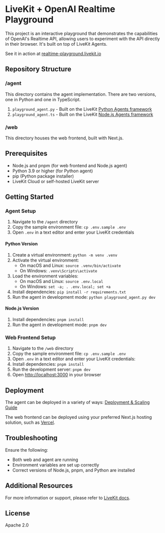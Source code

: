 # LiveKit + OpenAI Realtime Playground

This project is an interactive playground that demonstrates the capabilities of OpenAI's Realtime API, allowing users to experiment with the API directly in their browser. It's built on top of LiveKit Agents.

See it in action at [realtime-playground.livekit.io](https://realtime-playground.livekit.io)

## Repository Structure

### /agent

This directory contains the agent implementation. There are two versions, one in Python and one in TypeScript.

1. `playground_agent.py` - Built on the LiveKit [Python Agents framework](https://github.com/livekit/agents)
2. `playground_agent.ts` - Built on the LiveKit [Node.js Agents framework](https://github.com/livekit/agents-js)

### /web

This directory houses the web frontend, built with Next.js.

## Prerequisites

- Node.js and pnpm (for web frontend and Node.js agent)
- Python 3.9 or higher (for Python agent)
- pip (Python package installer)
- LiveKit Cloud or self-hosted LiveKit server

## Getting Started

### Agent Setup

1. Navigate to the `/agent` directory
2. Copy the sample environment file: `cp .env.sample .env`
3. Open `.env` in a text editor and enter your LiveKit credentials

#### Python Version

1. Create a virtual environment: `python -m venv .venv`
2. Activate the virtual environment:
   - On macOS and Linux: `source .venv/bin/activate`
   - On Windows: `.venv\Scripts\activate`
3. Load the environment variables:
   - On macOS and Linux: `source .env.local`
   - On Windows: `set -a; . .env.local; set +a`
4. Install dependencies: `pip install -r requirements.txt`
5. Run the agent in development mode: `python playground_agent.py dev`

#### Node.js Version

1. Install dependencies: `pnpm install`
2. Run the agent in development mode: `pnpm dev`

### Web Frontend Setup

1. Navigate to the `/web` directory
2. Copy the sample environment file: `cp .env.sample .env`
3. Open `.env` in a text editor and enter your LiveKit credentials:
4. Install dependencies: `pnpm install`
5. Run the development server: `pnpm dev`
6. Open [http://localhost:3000](http://localhost:3000) in your browser

## Deployment

The agent can be deployed in a variety of ways: [Deployment & Scaling Guide](https://docs.livekit.io/agents/deployment/)

The web frontend can be deployed using your preferred Next.js hosting solution, such as [Vercel](https://vercel.com/).

## Troubleshooting

Ensure the following:

- Both web and agent are running
- Environment variables are set up correctly
- Correct versions of Node.js, pnpm, and Python are installed

## Additional Resources

For more information or support, please refer to [LiveKit docs](https://docs.livekit.io/).

## License

Apache 2.0
